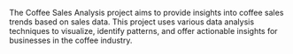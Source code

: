 The Coffee Sales Analysis project aims to provide insights into coffee sales trends based on sales data. This project uses various data analysis techniques to visualize, identify patterns, and offer actionable insights for businesses in the coffee industry.
